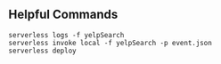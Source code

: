 ## Helpful Commands
`serverless logs -f yelpSearch`  
`serverless invoke local -f yelpSearch -p event.json`  
`serverless deploy`

